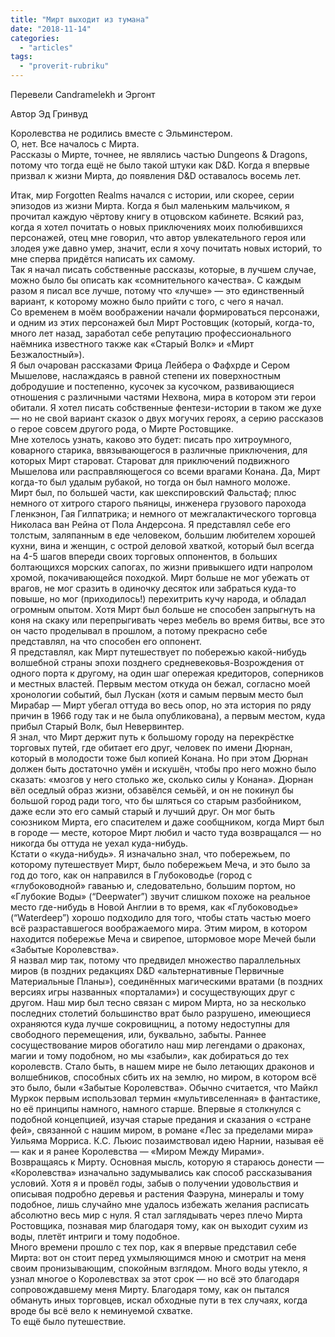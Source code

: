 ```yaml
---
title: "Мирт выходит из тумана"
date: "2018-11-14"
categories: 
  - "articles"
tags: 
  - "proverit-rubriku"
---
```


Перевели Candramelekh и Эргонт

Автор Эд Гринвуд

Королевства не родились вместе с Эльминстером.  
О, нет. Все началось с Мирта.  
Рассказы о Мирте, точнее, не являлись частью Dungeons & Dragons, потому что тогда ещё не было такой штуки как D&D. Когда я впервые призвал к жизни Мирта, до появления D&D оставалось восемь лет.

Итак, мир Forgotten Realms начался с истории, или скорее, серии эпизодов из жизни Мирта. Когда я был маленьким мальчиком, я прочитал каждую чёртову книгу в отцовском кабинете. Всякий раз, когда я хотел почитать о новых приключениях моих полюбившихся персонажей, отец мне говорил, что автор увлекательного героя или злодея уже давно умер, значит, если я хочу почитать новых историй, то мне сперва придётся написать их самому.  
Так я начал писать собственные рассказы, которые, в лучшем случае, можно было бы описать как «сомнительного качества». С каждым разом я писал все лучше, потому что «лучше» — это единственный вариант, к которому можно было прийти с того, с чего я начал.  
Со временем в моём воображении начали формироваться персонажи, и одним из этих персонажей был Мирт Ростовщик (который, когда-то, много лет назад, заработал себе репутацию профессионального наёмника известного также как «Старый Волк» и «Мирт Безжалостный»).  
Я был очарован рассказами Фрица Лейбера о Фафхрде и Сером Мышелове, наслаждаясь в равной степени их поверхностным добродушие и постепенно, кусочек за кусочком, развивающиеся отношения с различными частями Нехвона, мира в котором эти герои обитали. Я хотел писать собственные фентези-истории в таком же духе — но не свой вариант сказок о двух могучих героях, а серию рассказов о герое совсем другого рода, о Мирте Ростовщике.  
Мне хотелось узнать, каково это будет: писать про хитроумного, коварного старика, ввязывающегося в различные приключения, для которых Мирт староват. Староват для приключений подвижного Мышелова или расправляющегося со всеми врагами Конана. Да, Мирт когда-то был удалым рубакой, но тогда он был намного моложе.  
Мирт был, по большей части, как шекспировский Фальстаф; плюс немного от хитрого старого пьяницы, инженера грузового парохода Гленкэнон, Гая Гилпатрика; и немного от межгалактического торговца Николаса ван Рейна от Пола Андерсона. Я представлял себе его толстым, заляпанным в еде человеком, большим любителем хорошей кухни, вина и женщин, с острой деловой хваткой, который был всегда на 4-5 шагов впереди своих торговых оппонентов, в больших болтающихся морских сапогах, по жизни привыкшего идти напролом хромой, покачивающейся походкой. Мирт больше не мог убежать от врагов, не мог сразить в одиночку десяток или забраться куда-то повыше, но мог (приходилось!) перехитрить кучу народа, и обладал огромным опытом. Хотя Мирт был больше не способен запрыгнуть на коня на скаку или перепрыгивать через мебель во время битвы, все это он часто проделывал в прошлом, а потому прекрасно себе представлял, на что способен его оппонент.  
Я представлял, как Мирт путешествует по побережью какой-нибудь волшебной страны эпохи позднего средневековья-Возрождения от одного порта к другому, на один шаг опережая кредиторов, соперников и местных властей. Первым местом откуда он бежал, согласно моей хронологии событий, был Лускан (хотя и самым первым место был Мирабар — Мирт убегал оттуда во весь опор, но эта история по ряду причин в 1966 году так и не была опубликована), а первым местом, куда прибыл Старый Волк, был Невервинтер.  
Я знал, что Мирт держит путь к большому городу на перекрёстке торговых путей, где обитает его друг, человек по имени Дюрнан, который в молодости тоже был копией Конана. Но при этом Дюрнан должен быть достаточно умён и искушён, чтобы про него можно было сказать: «мозгов у него столько же, сколько силы у Конана». Дюрнан вёл оседлый образ жизни, обзавёлся семьёй, и он не покинул бы большой город ради того, что бы шляться со старым разбойником, даже если это его самый старый и лучший друг. Он мог быть союзником Мирта, его спасителем и даже сообщником, когда Мирт был в городе — месте, которое Мирт любил и часто туда возвращался — но никогда бы оттуда не уехал куда-нибудь.  
Кстати о «куда-нибудь». Я изначально знал, что побережьем, по которому путешествует Мирт, было побережьем Меча, и это было за год до того, как он направился в Глубоководье (город с «глубоководной» гаванью и, следовательно, большим портом, но «Глубокие Воды» (“Deepwater”) звучит слишком похоже на реальное место где-нибудь в Новой Англии в то время, как «Глубоководье» (“Waterdeep”) хорошо подходило для того, чтобы стать частью моего всё разраставшегося воображаемого мира. Этим миром, в котором находится побережье Меча и свирепое, штормовое море Мечей были «Забытые Королевства».  
Я назвал мир так, потому что предвидел множество параллельных миров (в поздних редакциях D&D «альтернативные Первичные Материальные Планы»), соединённых магическими вратами (в поздних версиях игры названных «порталами») и сосуществующих друг с другом. Наш мир был тесно связан с миром Мирта, но за несколько последних столетий большинство врат было разрушено, имеющиеся охраняются куда лучше сокровищниц, а потому недоступны для свободного перемещения, или, буквально, забыты. Раннее сосуществование миров обогатило наш мир легендами о драконах, магии и тому подобном, но мы «забыли», как добираться до тех королевств. Стало быть, в нашем мире не было летающих драконов и волшебников, способных сбить их на землю, но миром, в котором всё это было, были «Забытые Королевства». Обычно считается, что Майкл Муркок первым использовал термин «мультивселенная» в фантастике, но её принципы намного, намного старше. Впервые я столкнулся с подобной концепцией, изучая старые предания и сказания о «стране фей», связанной с нашим миром, в романе «Лес за пределами мира» Уильяма Морриса. К.С. Льюис позаимствовал идею Нарнии, называя её — как и я ранее Королевства — «Миром Между Мирами».  
Возвращаясь к Мирту. Основная мысль, которую я стараюсь донести — «Королевства» изначально задумывались как способ рассказывания условий. Хотя я и провёл годы, забыв о получении удовольствия и описывая подробно деревья и растения Фаэруна, минералы и тому подобное, лишь случайно мне удалось избежать желания расписать абсолютно весь мир с нуля. Я стал заглядывать через плечо Мирта Ростовщика, познавая мир благодаря тому, как он выходит сухим из воды, плетёт интриги и тому подобное.  
Много времени прошло с тех пор, как я впервые представил себе Мирта: вот он стоит перед ухмыляющимся мною и смотрит на меня своим пронизывающим, спокойным взглядом. Много воды утекло, я узнал многое о Королевствах за этот срок — но всё это благодаря сопровождавшему меня Мирту. Благодаря тому, как он пытался обмануть иных торговцев, искал обходные пути в тех случаях, когда вроде бы всё вело к неминуемой схватке.  
То ещё было путешествие.
